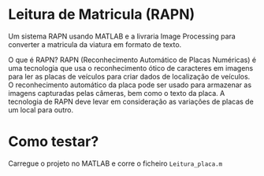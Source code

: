 # Leitura de Matricula (RAPN)
Um sistema RAPN usando MATLAB e a livraria Image Processing para converter a matricula da viatura em formato de texto.

O que é RAPN?
RAPN (Reconhecimento Automático de Placas Numéricas) é uma tecnologia que usa o reconhecimento ótico de caracteres em imagens para ler as placas de veículos para criar dados de localização de veículos. O reconhecimento automático da placa pode ser usado para armazenar as imagens capturadas pelas câmeras, bem como o texto da placa. A tecnologia de RAPN deve levar em consideração as variações de placas de um local para outro.

# Como testar?

Carregue o projeto no MATLAB e corre o ficheiro ```Leitura_placa.m```
